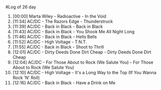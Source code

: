 #Log of 26 day

1. [00:00] Marta Wiley - Radioactive - In the Void
1. [11:34] AC/DC - The Razors Edge - Thunderstruck
1. [11:39] AC/DC - Back in Black - Back in Black
1. [11:43] AC/DC - Back in Black - You Shook Me All Night Long
1. [11:46] AC/DC - Back in Black - Hells Bells
1. [11:52] AC/DC - High Voltage - T.N.T.
1. [11:55] AC/DC - Back in Black - Shoot to Thrill
1. [12:01] AC/DC - Dirty Deeds Done Dirt Cheap - Dirty Deeds Done Dirt Cheap
1. [12:04] AC/DC - For Those About to Rock (We Salute You) - For Those About to Rock (We Salute You)
1. [12:10] AC/DC - High Voltage - It's a Long Way to the Top (If You Wanna Rock 'N' Roll)
1. [12:16] AC/DC - Back in Black - Have a Drink on Me
